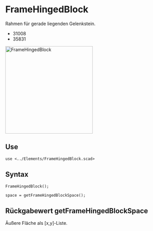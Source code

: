 # FrameHingedBlock

Rahmen für gerade liegenden Gelenkstein.

- 31008
- 35831

<img width="273" alt="FrameHingedBlock" src="https://user-images.githubusercontent.com/48654609/169580950-4c0e0dce-91da-48fb-80db-eba74e8c0699.png">

## Use
```
use <../Elements/FrameHingedBlock.scad>
```

## Syntax
```
FrameHingedBlock();

space = getFrameHingedBlockSpace();
```

## Rückgabewert getFrameHingedBlockSpace
Äußere Fläche als \[x,y]-Liste.
